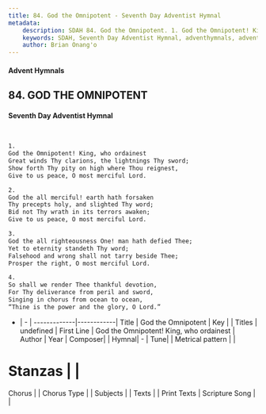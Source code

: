 ```yaml
---
title: 84. God the Omnipotent - Seventh Day Adventist Hymnal
metadata:
    description: SDAH 84. God the Omnipotent. 1. God the Omnipotent! King, who ordainest Great winds Thy clarions, the lightnings Thy sword; Show forth Thy pity on high where Thou reignest, Give to us peace, O most merciful Lord.
    keywords: SDAH, Seventh Day Adventist Hymnal, adventhymnals, advent hymnals, God the Omnipotent, God the Omnipotent! King, who ordainest 
    author: Brian Onang'o
---
```


#### Advent Hymnals
## 84. GOD THE OMNIPOTENT
#### Seventh Day Adventist Hymnal

```txt


1.
God the Omnipotent! King, who ordainest
Great winds Thy clarions, the lightnings Thy sword;
Show forth Thy pity on high where Thou reignest,
Give to us peace, O most merciful Lord.

2.
God the all merciful! earth hath forsaken
Thy precepts holy, and slighted Thy word;
Bid not Thy wrath in its terrors awaken;
Give to us peace, O most merciful Lord.

3.
God the all righteousness One! man hath defied Thee;
Yet to eternity standeth Thy word;
Falsehood and wrong shall not tarry beside Thee;
Prosper the right, O most merciful Lord.

4.
So shall we render Thee thankful devotion,
For Thy deliverance from peril and sword,
Singing in chorus from ocean to ocean,
“Thine is the power and the glory, O Lord.”


```

- |   -  |
-------------|------------|
Title | God the Omnipotent |
Key |  |
Titles | undefined |
First Line | God the Omnipotent! King, who ordainest |
Author | 
Year | 
Composer|  |
Hymnal|  - |
Tune|  |
Metrical pattern | |
# Stanzas |  |
Chorus |  |
Chorus Type |  |
Subjects |  |
Texts |  |
Print Texts | 
Scripture Song |  |
  
